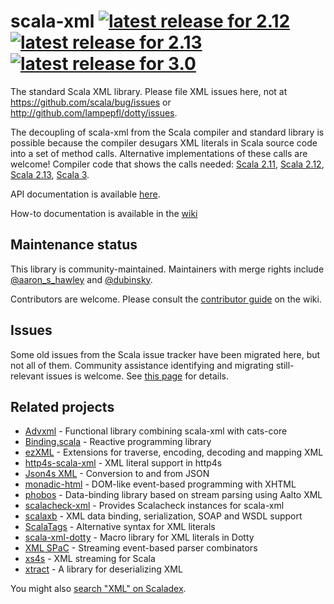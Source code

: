 scala-xml
[![latest release for 2.12](https://img.shields.io/maven-central/v/org.scala-lang.modules/scala-xml_2.12.svg?label=scala+2.12)](http://mvnrepository.com/artifact/org.scala-lang.modules/scala-xml_2.12)
[![latest release for 2.13](https://img.shields.io/maven-central/v/org.scala-lang.modules/scala-xml_2.13.svg?label=scala+2.13)](http://mvnrepository.com/artifact/org.scala-lang.modules/scala-xml_2.13)
[![latest release for 3.0](https://img.shields.io/maven-central/v/org.scala-lang.modules/scala-xml_3.svg?label=scala+3)](http://mvnrepository.com/artifact/org.scala-lang.modules/scala-xml_3)
=========

The standard Scala XML library. Please file XML issues here, not at https://github.com/scala/bug/issues or http://github.com/lampepfl/dotty/issues.

The decoupling of scala-xml from the Scala compiler and standard library is possible because the compiler desugars XML literals in Scala source code into a set of method calls.
Alternative implementations of these calls are welcome!
Compiler code that shows the calls needed: 
  [Scala 2.11](https://github.com/scala/scala/blob/2.11.x/src/compiler/scala/tools/nsc/ast/parser/SymbolicXMLBuilder.scala),
  [Scala 2.12](https://github.com/scala/scala/blob/2.12.x/src/compiler/scala/tools/nsc/ast/parser/SymbolicXMLBuilder.scala),
  [Scala 2.13](https://github.com/scala/scala/blob/2.13.x/src/compiler/scala/tools/nsc/ast/parser/SymbolicXMLBuilder.scala),
  [Scala 3](https://github.com/lampepfl/dotty/blob/main/compiler/src/dotty/tools/dotc/parsing/xml/SymbolicXMLBuilder.scala).

API documentation is available [here](https://javadoc.io/doc/org.scala-lang.modules/scala-xml_2.13/).

How-to documentation is available in the [wiki](https://github.com/scala/scala-xml/wiki)

## Maintenance status

This library is community-maintained. Maintainers with merge rights include [@aaron_s_hawley](https://github.com/ashawley) and [@dubinsky](https://github.com/dubinsky).

Contributors are welcome. Please consult the [contributor guide](https://github.com/scala/scala-xml/wiki/Contributor-guide) on the wiki.

## Issues

Some old issues from the Scala issue tracker have been migrated
here, but not all of them. Community assistance identifying and
migrating still-relevant issues is welcome.  See [this
page](https://github.com/scala/scala-xml/issues/62) for details.

## Related projects

- [Advxml](https://github.com/geirolz/advxml) - Functional library combining scala-xml with cats-core
- [Binding.scala](https://github.com/ThoughtWorksInc/Binding.scala) - Reactive programming library
- [ezXML](https://github.com/JulienSt/ezXML) - Extensions for traverse, encoding, decoding and mapping XML
- [http4s-scala-xml](https://http4s.github.io/http4s-scala-xml/) - XML literal support in http4s
- [Json4s XML](https://github.com/json4s/json4s) - Conversion to and from JSON
- [monadic-html](https://github.com/OlivierBlanvillain/monadic-html) - DOM-like event-based programming with XHTML
- [phobos](https://github.com/TinkoffCreditSystems/phobos) - Data-binding library based on stream parsing using Aalto XML
- [scalacheck-xml](https://github.com/typelevel/scalacheck-xml) - Provides Scalacheck instances for scala-xml
- [scalaxb](http://scalaxb.org/) - XML data binding, serialization, SOAP and WSDL support
- [ScalaTags](https://github.com/lihaoyi/scalatags) - Alternative syntax for XML literals
- [scala-xml-dotty](https://github.com/felixmulder/scala-xml-dotty) - Macro library for XML literals in Dotty
- [XML SPaC](https://github.com/dylemma/xml-spac) - Streaming event-based parser combinators
- [xs4s](https://github.com/ScalaWilliam/xs4s) - XML streaming for Scala
- [xtract](https://github.com/lucidsoftware/xtract) - A library for deserializing XML

You might also [search "XML" on Scaladex](https://index.scala-lang.org/search?q=xml).
